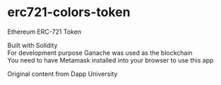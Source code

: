 # erc721-colors-token

Ethereum ERC-721 Token

Built with Solidity  
For development purpose Ganache was used as the blockchain  
You need to have Metamask installed into your browser to use this app  

Original content from Dapp University 
